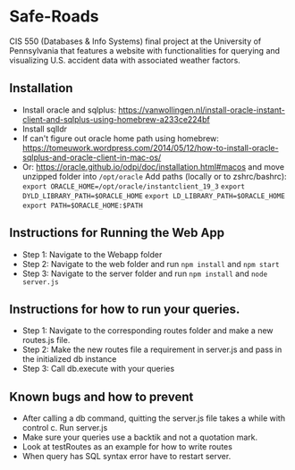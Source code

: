 # Safe-Roads
CIS 550 (Databases &amp; Info Systems) final project at the University of Pennsylvania that features a website with functionalities for querying and visualizing U.S. accident data with associated weather factors.

## Installation
* Install oracle and sqlplus: https://vanwollingen.nl/install-oracle-instant-client-and-sqlplus-using-homebrew-a233ce224bf
* Install sqlldr
* If can't figure out oracle home path using homebrew: https://tomeuwork.wordpress.com/2014/05/12/how-to-install-oracle-sqlplus-and-oracle-client-in-mac-os/
* Or: https://oracle.github.io/odpi/doc/installation.html#macos and move unzipped folder into `/opt/oracle`
Add paths (locally or to zshrc/bashrc): 
`export ORACLE_HOME=/opt/oracle/instantclient_19_3`
`export DYLD_LIBRARY_PATH=$ORACLE_HOME`
`export LD_LIBRARY_PATH=$ORACLE_HOME`
`export PATH=$ORACLE_HOME:$PATH`

## Instructions for Running the Web App
* Step 1: Navigate to the Webapp folder 
* Step 2: Navigate to the web folder and run `npm install` and `npm start`
* Step 3: Navigate to the server folder and run `npm install` and `node server.js`

## Instructions for how to run your queries. 
* Step 1: Navigate to the corresponding routes folder and make a new routes.js file. 
* Step 2: Make the new routes file a requirement in server.js and pass in the initialized db instance
* Step 3: Call db.execute with your queries


## Known bugs and how to prevent
* After calling a db command, quitting the server.js file takes a while with control c. Run server.js
* Make sure your queries use a backtik and not a quotation mark. 
* Look at testRoutes as an example for how to write routes
* When query has SQL syntax error have to restart server.
